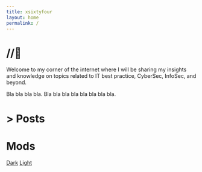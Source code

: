 ```yaml
---
title: xsixtyfour
layout: home
permalink: /
---
```


# //🏀 

Welcome to my corner of the internet where I will be sharing my insights and knowledge on topics related to IT best practice, CyberSec, InfoSec, and beyond.

Bla bla bla bla. Bla bla bla bla bla bla bla bla.


# > Posts


# Mods

[Dark](https://b2a3e8.github.io/jekyll-theme-console-demo-dark/)
[Light](https://b2a3e8.github.io/jekyll-theme-console-demo-light/)
